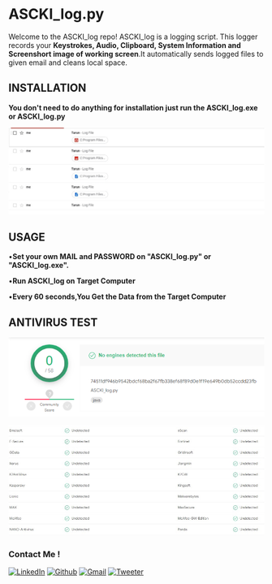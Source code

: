 # ASCKI_log.py

Welcome to the ASCKI_log repo! 
ASCKI_log is a logging script. This logger records your
**Keystrokes, Audio, Clipboard, System Information and 
Screenshort image of working screen**.It automatically sends logged
files to given email and cleans local space.

## INSTALLATION

**You don't need to do anything for installation just run the ASCKI_log.exe or ASCKI_log.py**

![github-small](https://github.com/TarunPereddi/ASCKI_log.py/blob/main/Images/GIT!.jpg)


## USAGE

•**Set your own MAIL and PASSWORD on "ASCKI_log.py" or "ASCKI_log.exe".**

•**Run ASCKI_log on Target Computer**

•**Every 60 seconds,You Get the Data from the Target Computer**

## ANTIVIRUS TEST

![github-small](https://github.com/TarunPereddi/ASCKI_log.py/blob/main/Images/GIT1.jpg)

![github-small](https://github.com/TarunPereddi/ASCKI_log.py/blob/main/Images/GIT2.jpg)

### Contact Me !

[<img target="_blank" src="https://img.icons8.com/stickers/100/linkedin-circled.png" title="LinkedIn">](https://www.linkedin.com/in/tarunpereddi/)       [<img target="_blank" src="https://img.icons8.com/stickers/100/github.png" title="Github">](https://github.com/TarunPereddi)     [<img target="_blank" src="https://img.icons8.com/stickers/100/email-sign.png" title="Gmail">](https://linktr.ee/TarunPereddi) [<img target="_blank" src="https://img.icons8.com/stickers/100/twitter-circled.png" title="Tweeter">](https://twitter.com/PereddiTarun)
